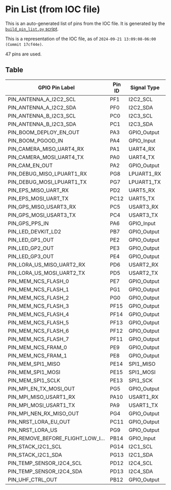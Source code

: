 # Pin List (from IOC file)

This is an auto-generated list of pins from the IOC file. It is generated by the
[`build_pin_list.py` script](generation/build_pin_list.py).

This is a representation of the IOC file, as of `2024-09-21 13:09:08-06:00 (Commit 17cf44e)`.

47 pins are used.

## Table

| GPIO Pin Label                  | Pin ID | Signal Type | Mode               | Locked |
|---------------------------------|--------|-------------|--------------------|--------|
| PIN_ANTENNA_A_I2C2_SCL          | PF1    | I2C2_SCL    | I2C                | true   |
| PIN_ANTENNA_A_I2C2_SDA          | PF0    | I2C2_SDA    | I2C                | true   |
| PIN_ANTENNA_B_I2C3_SCL          | PC0    | I2C3_SCL    | I2C                |        |
| PIN_ANTENNA_B_I2C3_SDA          | PC1    | I2C3_SDA    | I2C                |        |
| PIN_BOOM_DEPLOY_EN_OUT          | PA3    | GPIO_Output |                    | true   |
| PIN_BOOM_PGOOD_IN               | PA4    | GPIO_Input  |                    | true   |
| PIN_CAMERA_MISO_UART4_RX        | PA1    | UART4_RX    | Asynchronous       | true   |
| PIN_CAMERA_MOSI_UART4_TX        | PA0    | UART4_TX    | Asynchronous       | true   |
| PIN_CAM_EN_OUT                  | PA2    | GPIO_Output |                    | true   |
| PIN_DEBUG_MISO_LPUART1_RX       | PG8    | LPUART1_RX  | Asynchronous       | true   |
| PIN_DEBUG_MOSI_LPUART1_TX       | PG7    | LPUART1_TX  | Asynchronous       | true   |
| PIN_EPS_MISO_UART_RX            | PD2    | UART5_RX    | Asynchronous       | true   |
| PIN_EPS_MOSI_UART_TX            | PC12   | UART5_TX    | Asynchronous       | true   |
| PIN_GPS_MISO_USART3_RX          | PC5    | USART3_RX   | Asynchronous       | true   |
| PIN_GPS_MOSI_USART3_TX          | PC4    | USART3_TX   | Asynchronous       | true   |
| PIN_GPS_PPS_IN                  | PA6    | GPIO_Input  |                    | true   |
| PIN_LED_DEVKIT_LD2              | PB7    | GPIO_Output |                    | true   |
| PIN_LED_GP1_OUT                 | PE2    | GPIO_Output |                    | true   |
| PIN_LED_GP2_OUT                 | PE3    | GPIO_Output |                    | true   |
| PIN_LED_GP3_OUT                 | PE4    | GPIO_Output |                    | true   |
| PIN_LORA_US_MISO_UART2_RX       | PD6    | USART2_RX   | Asynchronous       | true   |
| PIN_LORA_US_MOSI_UART2_TX       | PD5    | USART2_TX   | Asynchronous       | true   |
| PIN_MEM_NCS_FLASH_0             | PE7    | GPIO_Output |                    | true   |
| PIN_MEM_NCS_FLASH_1             | PG1    | GPIO_Output |                    | true   |
| PIN_MEM_NCS_FLASH_2             | PG0    | GPIO_Output |                    | true   |
| PIN_MEM_NCS_FLASH_3             | PF15   | GPIO_Output |                    | true   |
| PIN_MEM_NCS_FLASH_4             | PF14   | GPIO_Output |                    | true   |
| PIN_MEM_NCS_FLASH_5             | PF13   | GPIO_Output |                    | true   |
| PIN_MEM_NCS_FLASH_6             | PF12   | GPIO_Output |                    | true   |
| PIN_MEM_NCS_FLASH_7             | PF11   | GPIO_Output |                    | true   |
| PIN_MEM_NCS_FRAM_0              | PE9    | GPIO_Output |                    | true   |
| PIN_MEM_NCS_FRAM_1              | PE8    | GPIO_Output |                    | true   |
| PIN_MEM_SPI1_MISO               | PE14   | SPI1_MISO   | Full_Duplex_Master | true   |
| PIN_MEM_SPI1_MOSI               | PE15   | SPI1_MOSI   | Full_Duplex_Master |        |
| PIN_MEM_SPI1_SCLK               | PE13   | SPI1_SCK    | Full_Duplex_Master | true   |
| PIN_MPI_EN_TX_MOSI_OUT          | PG5    | GPIO_Output |                    | true   |
| PIN_MPI_MISO_USART1_RX          | PA10   | USART1_RX   | Asynchronous       | true   |
| PIN_MPI_MOSI_USART1_TX          | PA9    | USART1_TX   | Asynchronous       | true   |
| PIN_MPI_NEN_RX_MISO_OUT         | PG4    | GPIO_Output |                    | true   |
| PIN_NRST_LORA_EU_OUT            | PC11   | GPIO_Output |                    | true   |
| PIN_NRST_LORA_US                | PG9    | GPIO_Output |                    | true   |
| PIN_REMOVE_BEFORE_FLIGHT_LOW_I… | PB14   | GPIO_Input  |                    | true   |
| PIN_STACK_I2C1_SCL              | PG14   | I2C1_SCL    | I2C                | true   |
| PIN_STACK_I2C1_SDA              | PG13   | I2C1_SDA    | I2C                | true   |
| PIN_TEMP_SENSOR_I2C4_SCL        | PD12   | I2C4_SCL    | I2C                | true   |
| PIN_TEMP_SENSOR_I2C4_SDA        | PD13   | I2C4_SDA    | I2C                |        |
| PIN_UHF_CTRL_OUT                | PB12   | GPIO_Output |                    | true   |
